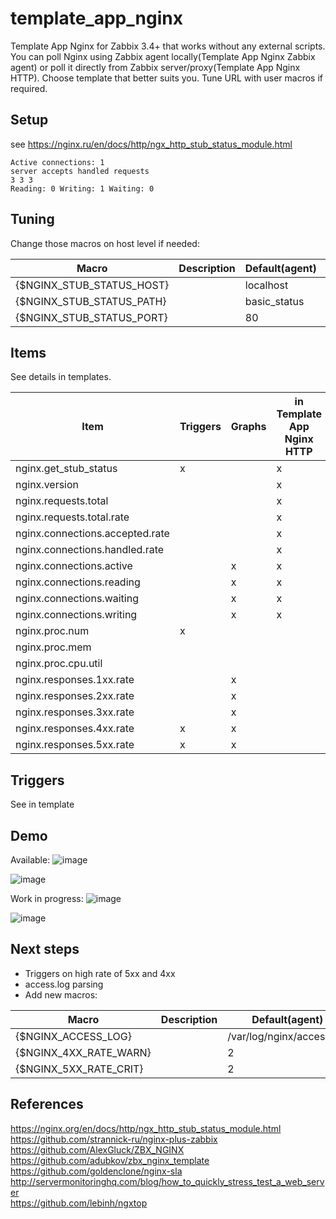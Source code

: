 # template_app_nginx

Template App Nginx for Zabbix 3.4+ that works without any external scripts.  
You can poll Nginx using Zabbix agent locally(Template App Nginx Zabbix agent) or poll it directly from Zabbix server/proxy(Template App Nginx HTTP). Choose template that better suits you. Tune URL with user macros if required.  


## Setup

see https://nginx.ru/en/docs/http/ngx_http_stub_status_module.html

```text
Active connections: 1 
server accepts handled requests
3 3 3
Reading: 0 Writing: 1 Waiting: 0
```

## Tuning

Change those macros on host level if needed:

|Macro|Description|Default(agent)|Default(HTTP)|
|---|----|---|---|
|{$NGINX_STUB_STATUS_HOST}| | localhost | n/a |
|{$NGINX_STUB_STATUS_PATH}| | basic_status | basic_status|
|{$NGINX_STUB_STATUS_PORT}| | 80 | 80 |

## Items

See details in templates.

|Item|Triggers|Graphs|in Template App Nginx HTTP|in Template App Nginx Agent|
|---|---|---|---|---|
|nginx.get_stub_status|x| |x|x|
|nginx.version| | |x|x|
|nginx.requests.total| | |x|x|
|nginx.requests.total.rate| | |x|x|
|nginx.connections.accepted.rate| | |x|x|
|nginx.connections.handled.rate| | |x|x|
|nginx.connections.active| |x|x|x|
|nginx.connections.reading| |x|x|x|
|nginx.connections.waiting| |x|x|x|
|nginx.connections.writing| |x|x|x|
|nginx.proc.num|x| | |x|
|nginx.proc.mem| | | |x|
|nginx.proc.cpu.util| | | |x|
|nginx.responses.1xx.rate| |x| | |
|nginx.responses.2xx.rate| |x| | |
|nginx.responses.3xx.rate| |x| | |
|nginx.responses.4xx.rate|x|x| | |
|nginx.responses.5xx.rate|x|x| | |


## Triggers

See in template

## Demo

Available:
![image](https://user-images.githubusercontent.com/14870891/40243447-ee32cc5a-5ac8-11e8-9a9f-7bb101f088df.png)

![image](https://user-images.githubusercontent.com/14870891/40243215-5c5d3018-5ac8-11e8-8a48-8d6fece9a890.png)

Work in progress:
![image](https://user-images.githubusercontent.com/14870891/56141847-48acba00-5fa6-11e9-92d8-2ac13db6c391.png)

![image](https://user-images.githubusercontent.com/14870891/56146598-23707980-5faf-11e9-84f9-f00bbdf468fc.png)

## Next steps

- Triggers on high rate of 5xx and 4xx
- access.log parsing
- Add new macros:

|Macro|Description|Default(agent)|Default(HTTP)|
|---|----|---|---|
|{$NGINX_ACCESS_LOG}| | /var/log/nginx/access.log | n/a |
|{$NGINX_4XX_RATE_WARN}| | 2 | n/a |
|{$NGINX_5XX_RATE_CRIT}| | 2 | n/a |

## References
https://nginx.org/en/docs/http/ngx_http_stub_status_module.html  
https://github.com/strannick-ru/nginx-plus-zabbix  
https://github.com/AlexGluck/ZBX_NGINX  
https://github.com/adubkov/zbx_nginx_template  
https://github.com/goldenclone/nginx-sla  
http://servermonitoringhq.com/blog/how_to_quickly_stress_test_a_web_server  
https://github.com/lebinh/ngxtop